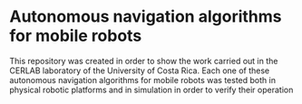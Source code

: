 # Autonomous navigation algorithms for mobile robots

This repository was created in order to show the work carried out in the CERLAB laboratory of the University of Costa Rica. Each one of these autonomous navigation algorithms for mobile robots was tested both in physical robotic platforms and in simulation in order to verify their operation
